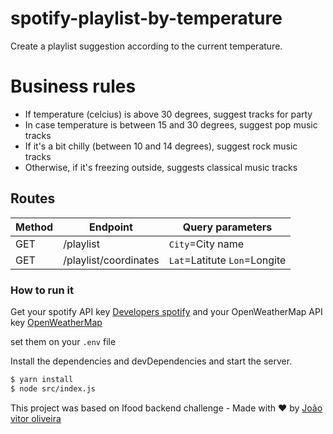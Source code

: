 # spotify-playlist-by-temperature
Create a playlist suggestion according to the current temperature.

# Business rules

  - If temperature (celcius) is above 30 degrees, suggest tracks for party
  - In case temperature is between 15 and 30 degrees, suggest pop music tracks
  - If it's a bit chilly (between 10 and 14 degrees), suggest rock music tracks
  - Otherwise, if it's freezing outside, suggests classical music tracks
  
## Routes

|   Method             |Endpoint                          |Query parameters                         |
|----------------|-------------------------------|-----------------------------|
|GET|/playlist          |`City`=City name            |
|GET          |/playlist/coordinates            |`Lat`=Latitute `Lon`=Longite            |
  

### How to run it

Get your spotify API key [Developers spotify](https://developer.spotify.com/) and your OpenWeatherMap API key [OpenWeatherMap](https://openweathermap.org/)

set them on your `.env` file

Install the dependencies and devDependencies and start the server.

```sh
$ yarn install
$ node src/index.js
```

This project was based on Ifood backend challenge - Made with ❤️ by [João vitor oliveira](https://github.com/joaovitorzv)
